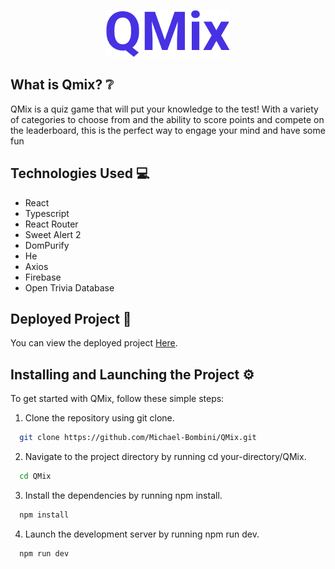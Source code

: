 <p align="center">
  <img src="./logo.png" />
</p>

## What is Qmix? ❔

QMix is a quiz game that will put your knowledge to the test! With a variety of categories to choose from and the ability to score points and compete on the leaderboard, this is the perfect way to engage your mind and have some fun

## Technologies Used 💻

- React
- Typescript
- React Router
- Sweet Alert 2
- DomPurify
- He
- Axios
- Firebase
- Open Trivia Database

## Deployed Project 🚀

You can view the deployed project [Here](https://qmix.vercel.app/).

## Installing and Launching the Project ⚙

To get started with QMix, follow these simple steps:

1. Clone the repository using git clone.

```bash
  git clone https://github.com/Michael-Bombini/QMix.git
```

2. Navigate to the project directory by running cd your-directory/QMix.

```bash
  cd QMix
```

3. Install the dependencies by running npm install.

```bash
  npm install
```

4. Launch the development server by running npm run dev.

```bash
  npm run dev
```
